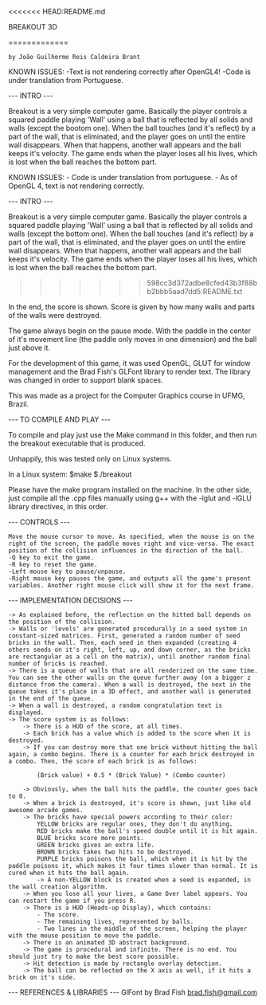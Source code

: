 <<<<<<< HEAD:README.md


BREAKOUT 3D

=============

	by João Guilherme Reis Caldeira Brant

KNOWN ISSUES:
    -Text is not rendering correctly after OpenGL4!
    -Code is under translation from Portuguese.

--- INTRO ---

Breakout is a very simple computer game. Basically the player controls a squared paddle playing 'Wall' using a ball that is reflected by all solids and walls (except the bootom one). When the ball touches (and it's reflect) by a part of the wall, that is eliminated, and the player goes on until the entire wall disappears. When that happens, another wall appears and the ball keeps it's velocity. The game ends when the player loses all his lives, which is lost when the ball reaches the bottom part.

KNOWN ISSUES:
	- Code is under translation from portuguese.
	- As of OpenGL 4, text is not rendering correctly.


--- INTRO ---

Breakout is a very simple computer game. Basically the player controls a squared paddle playing 'Wall' using a ball that is reflected by all solids and walls (except the bottom one). When the ball touches (and it's reflect) by a part of the wall, that is eliminated, and the player goes on until the entire wall disappears. When that happens, another wall appears and the ball keeps it's velocity. The game ends when the player loses all his lives, which is lost when the ball reaches the bottom part.
>>>>>>> 598cc3d372adbe8cfed43b3f88bb2bbb5aad7dd5:README.txt

In the end, the score is shown. Score is given by how many walls and parts of the walls were destroyed.

The game always begin on the pause mode. With the paddle in the center of it's movement line (the paddle only moves in one dimension) and the ball just above it.

For the development of this game, it was used OpenGL, GLUT for window management and the Brad Fish's GLFont library to render text. The library was changed in order to support blank spaces.

This was made as a project for the Computer Graphics course in UFMG, Brazil.

--- TO COMPILE AND PLAY ---

To compile and play just use the Make command in this folder, and then run the breakout executable that is produced.

Unhappily, this was tested only on Linux systems. 

In a Linux system:
	$make
	$./breakout

Please have the make program installed on the machine. In the other side, just compile all the .cpp files manually using g++ with the -lglut and -lGLU library directives, in this order.

--- CONTROLS ---

	Move the mouse cursor to move. As specified, when the mouse is on the right of the screen, the paddle moves right and vice-versa. The exact position of the collision influences in the direction of the ball.
	-Q key to exit the game.
	-R key to reset the game.
	-Left mouse key to pause/unpause.
	-Right mouse key pauses the game, and outputs all the game's present variables. Another right mouse click will show it for the next frame.

--- IMPLEMENTATION DECISIONS ---

	-> As explained before, the reflection on the hitted ball depends on the position of the collision.
	-> Walls or 'levels' are generated procedurally in a seed system in constant-sized matrices. First, generated a random number of seed bricks in the wall. Then, each seed in then expanded (creating 4 others seeds on it's right, left, up, and down corner, as the bricks are rectangular as a cell on the matrix), until another random final number of bricks is reached.
	-> There is a queue of walls that are all renderized on the same time. You can see the other walls on the queue further away (on a bigger z distance from the camera). When a wall is destroyed, the next in the queue takes it's place in a 3D effect, and another wall is generated in the end of the queue.
	-> When a wall is destroyed, a random congratulation text is displayed.
	-> The score system is as follows:
		-> There is a HUD of the score, at all times.
		-> Each brick has a value which is added to the score when it is destroyed.
		-> If you can destroy more that one brick without hitting the ball again, a combo begins. There is a counter for each brick destroyed in a combo. Then, the score of each brick is as follows:
			
			(Brick value) + 0.5 * (Brick Value) * (Combo counter)
			
		-> Obviously, when the ball hits the paddle, the counter goes back to 0.
		-> When a brick is destroyed, it's score is shown, just like old awesome arcade games.
		-> The bricks have special powers according to their color:
			YELLOW bricks are regular ones, they don't do anything.
			RED bricks make the ball's speed double until it is hit again.
			BLUE bricks score more points.
			GREEN bricks gives an extra life.
			BROWN bricks takes two hits to be destroyed.
			PURPLE bricks poisons the ball, which when it is hit by the paddle poisons it, which makes it four times slower than normal. It is cured when it hits the ball again.
			-> A non-YELLOW block is created when a seed is expanded, in the wall creation algorithm.
		-> When you lose all your lives, a Game Over label appears. You can restart the game if you press R.
		-> There is a HUD (Heads-up Display), which contains:
			- The score.
			- The remaining lives, represented by balls.
			- Two lines in the middle of the screen, helping the player with the mouse position to move the paddle.
		-> There is an animated 3D abstract background.
		-> The game is procedural and infinite. There is no end. You should just try to make the best score possible.
		-> Hit detection is made by rectangle overlay detection.
		-> The ball can be reflected on the X axis as well, if it hits a brick on it's side.

--- REFERENCES & LIBRARIES ---
GlFont by Brad Fish
brad.fish@gmail.com
